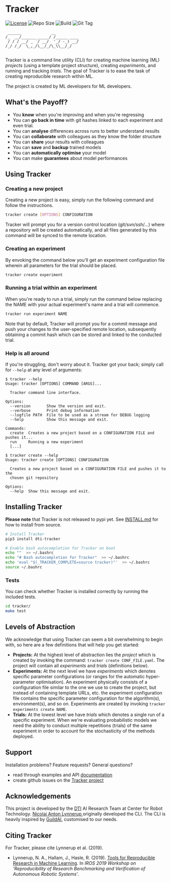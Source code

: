 # Tracker

[![License](https://img.shields.io/badge/License-BSD%203--Clause-blue.svg)](LICENSE)
![Repo Size](https://img.shields.io/github/repo-size/dti-research/tracker)
![Build](https://img.shields.io/travis/dti-research/tracker)
![Git Tag](https://img.shields.io/github/tag-date/dti-research/tracker)

```
 ______             __          
/_  __/______ _____/ /_____ ____
 / / / __/ _ `/ __/  '_/ -_) __/
/_/ /_/  \_,_/\__/_/\_\\__/_/   
                                
```

Tracker is a command line utility (CLI) for creating machine learning (ML) *projects* (using a template project structure), creating *experiments*, and running and tracking *trials*. The goal of Tracker is to ease the task of creating reproducible research within ML.

The project is created by ML developers for ML developers.

## What's the Payoff?

- You **know** when you're improving and when you're regressing
- You can **go back in time** with git hashes linked to each experiment and even trial.
- You can **analyse** differences across runs to better understand results
- You can **collaborate** with colleagues as they know the folder structure
- You can **share** your results with colleagues
- You can **save** and **backup** trained models
- You can **automatically optimise** your model 
- You can make **guarantees** about model performances

## Using Tracker

### Creating a new project

Creating a new project is easy, simply run the following command and follow the instructions.

```bash
tracker create [OPTIONS] CONFIGURATION
```

Tracker will prompt you for a version control location (git/svn/ssh/...) where a repository will be created automatically, and all files generated by this command will be synced to the remote location. 


### Creating an experiment

By envoking the command below you'll get an experiment configuration file wherein all parameters for the trial should be placed.

```bash
tracker create experiment
```

### Running a trial within an experiment

When you're ready to run a trial, simply run the command below replacing the NAME with your actual experiment's name and a trial will commence.

```bash
tracker run experiment NAME
```

Note that by default, Tracker will prompt you for a commit message and push your changes to the user-specified remote location, subsequently obtaining a commit hash which can be stored and linked to the conducted trial. 

### Help is all around

If you're struggling, don't worry about it. Tracker got your back; simply call for `--help` at any level of arguments:

```
$ tracker --help
Usage: tracker [OPTIONS] COMMAND [ARGS]...

  Tracker command line interface.

Options:
  --version       Show the version and exit.
  --verbose       Print debug information
  --logfile PATH  File to be used as a stream for DEBUG logging
  --help          Show this message and exit.

Commands:
  create  Creates a new project based on a CONFIGURATION FILE and pushes it...
  run     Running a new experiment
  [...]
```

```
$ tracker create --help
Usage: tracker create [OPTIONS] CONFIGURATION

  Creates a new project based on a CONFIGURATION FILE and pushes it to the
  chosen git repository

Options:
  --help  Show this message and exit.

```

## Installing Tracker

**Please note** that Tracker is not released to pypi yet. See [INSTALL.md](./INSTALL.md) for how to install from source.

```bash
# Install Tracker
pip3 install dti-tracker

# Enable bash autocompletion for Tracker on boot
echo ""  >> ~/.bashrc
echo "# Bash autocompletion for Tracker"  >> ~/.bashrc
echo 'eval "$(_TRACKER_COMPLETE=source tracker)"'  >> ~/.bashrc
source ~/.bashrc
```

### Tests

You can check whether Tracker is installed correctly by running the included tests.

```bash
cd tracker/
make test
```

## Levels of Abstraction

We acknowledge that using Tracker can seem a bit overwhelming to begin with, so here are a few definitions that will help you get started:

- **Projects:** At the highest level of abstraction lies the *project* which is created by invoking the command: `tracker create CONF_FILE.yaml`. The project will contain all *experiments* and *trials* (definitions below).
- **Experiments:** At the next level we have *experiments* which denotes specific parameter configurations (or ranges for the automatic hyper-parameter optimisation). An experiment physically consists of a configuration file similar to the one we use to create the project, but instead of containing template URLs, etc. the experiment configuration file contains the specific parameter configuration for the algorithm(s), environment(s), and so on. Experiments are created by invoking `tracker experiments create NAME`.
- **Trials:** At the lowest level we have *trials* which denotes a single run of a specific experiment. When we're evaluating probabilistic models we need the ability to conduct multiple repetitions (trials) of the same experiment in order to account for the stochasticity of the methods deployed.

## Support

Installation problems? Feature requests? General questions?
* read through examples and API [documentation](./docs)
* create github issues on the [Tracker project](https://github.com/dti-research/tracker)

## Acknowledgements

This project is developed by the [DTI](https://www.dti.dk/) AI Research Team at Center for Robot Technology. [Nicolai Anton Lynnerup
](https://github.com/nily-dti) originally developed the CLI. The CLI is heavily inspired by [GuildAI](https://github.com/guildai/guildai), customised to our needs.

## Citing Tracker

For Tracker, please cite Lynnerup et al. (2019).

* Lynnerup, N. A., Hallam, J., Hasle, R. (2019). [Tools for Reproducible Research in Machine Learning](references/IROS_2019___Tools_for_Reproducible_Research.pdf). In *IROS 2019 Workshop on 'Reproducibility of Research Benchmarking and Verification of Autonomous Robotic Systems'*.
